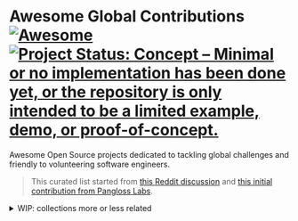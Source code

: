 # Awesome Global Contributions [![Awesome](https://awesome.re/badge-flat2.svg)](https://awesome.re) [![Project Status: Concept – Minimal or no implementation has been done yet, or the repository is only intended to be a limited example, demo, or proof-of-concept.](https://www.repostatus.org/badges/latest/concept.svg)](https://www.repostatus.org/#concept)

Awesome Open Source projects dedicated to tackling global challenges and
friendly to volunteering software engineers.

> This curated list started from [this Reddit
discussion](https://www.reddit.com/r/opensource/comments/ccojzw/is_there_an_awesome_list_of_open_source_projects/)
and [this initial contribution from Pangloss
Labs](https://panglosslabs.org/projects/osprojgc/).


<details>
<summary>WIP: collections more or less related</summary>

- [awesome-agriculture](https://github.com/beaorn/awesome-agriculture#readme)
- [awesome-social-impact](https://github.com/OtavioRMachado/awesome-social-impact)
- [awesome-techforgood](https://github.com/TechforgoodCAST/awesome-techforgood)
- [awesome-human-tech](https://github.com/humanetech-community/awesome-humane-tech#readme)
- [awesome-healthcare](https://github.com/kakoni/awesome-healthcare#readme)
- [awesome-open-source-supporters](https://github.com/zachflower/awesome-open-source-supporters#readme)
- [awesome-maintainers](https://github.com/nayafia/awesome-maintainers#readme)
- [awesome-oss](https://github.com/hzoo/awesome-oss)
- [awesome-oss-mgmt](https://github.com/todogroup/awesome-oss-mgmt)
- [awesome-foss-apps](https://github.com/DataDaoDe/awesome-foss-apps#readme)
- [awesome-software-patreons](https://github.com/uraimo/awesome-software-patreons#readme)
- [toolsforactivism](https://github.com/drewrwilson/toolsforactivism#readme)
- [citizen-science](https://github.com/dylanrees/citizen-science#readme)
- [awesome-quantified-self](https://github.com/woop/awesome-quantified-self#readme)
- [awesome-diversity](https://github.com/folkswhocode/awesome-diversity#readme)
- [awesome-food](https://github.com/jzarca01/awesome-food#readme)
- [awesome-mental-health](https://github.com/dreamingechoes/awesome-mental-health#readme)
- [awesome-connectivity-info](https://github.com/stevesong/awesome-connectivity-info#readme)
- [awesome-open-iot](https://github.com/Agile-IoT/awesome-open-iot)
- [Github social impact collection](https://github.com/collections/social-impact)
- [List of Open Source projects for Global Challenges](https://panglosslabs.org/projects/osprojgc/)
- https://sdgactionawards.org/initiatives/
- https://open-sdg.readthedocs.io/en/latest/community/
- https://sdgindex.org/
- https://github.com/sdsna/2019GlobalIndex

</details>
